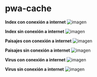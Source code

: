 # pwa-cache

 **Index con conexión a internet**
![imagen](https://github.com/user-attachments/assets/33b926fe-7188-41eb-9fb1-a0b0dc77706b)

 **Index sin conexión a internet**
![imagen](https://github.com/user-attachments/assets/f8893597-ba5d-48bd-b0a3-3713f7c4fc3f)

 **Paisajes con conexión a internet**
![imagen](https://github.com/user-attachments/assets/344805ca-c1c1-4bc6-9cb8-004d9317281f)

**Paisajes sin conexión a internet**
![imagen](https://github.com/user-attachments/assets/cc76dbed-a516-43fc-87b7-5ad7b94b0dc3)

**Virus con conexión a internet**
![imagen](https://github.com/user-attachments/assets/dccf0909-b635-4740-ba13-0e18ef4cb375)

**Virus sin conexión a internet**
![imagen](https://github.com/user-attachments/assets/efae6936-9e2d-4abd-b5ee-d107f05ce13b)
